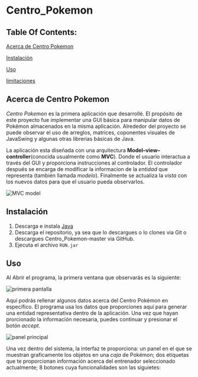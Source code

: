 # Centro_Pokemon

## Table Of Contents:
[Acerca de Centro Pokemon]()

[Instalación]()

[Uso]()

[limitaciones]()

## Acerca de Centro Pokemon
*Centro Pokemon* es la primera aplicación que desarrollé. El propósito de este proyecto fue implementar una GUI básica para manipular datos de Pokémon almacenados en la misma aplicación. Alrededor del proyecto se puede observar el uso de arreglos, matrices, coponentes visuales de JavaSwing y algunas otras librerias básicas de Java.

La aplicación esta diseñada con una arquitectura **Model–view–controller**(conocida usualmente como **MVC**). Donde el usuario interactua a través del GUI y proporciona instrucciones al controlador. El controlador después se encarga de modificar la informacíon de la *entidad* que representa (también llamada *modelo*). Finalmente se actualiza la *vista* con los nuevos datos para que el usuario pueda observarlos.

  ![](https://upload.wikimedia.org/wikipedia/commons/thumb/a/a0/MVC-Process.svg/1200px-MVC-Process.svg.png "MVC model")
  
 ## Instalación

1. Descarga e instala [Java](https://www.java.com/)
2. Descarga el repositorio, ya sea que lo descargues o lo clones via Git o descargues Centro_Pokemon-master via GitHub.
3. Ejecuta el archivo `RUN.jar`

## Uso 

Al Abrir el programa, la primera ventana que observarás es la siguiente:

  ![](https://imgur.com/FO903cg "primera pantalla")
 
Aquí podrás rellenar algunos datos acerca del Centro Pokémon en específico. El programa usa los datos que proporciones aquí para generar una entidad representativa dentro de la aplicación. Una vez que hayan prorcionado la información necesaria, puedes continuar y presionar el botón *accept*.

  ![](https://imgur.com/QEcDxmw "panel principal")
  
Una vez dentro del sistema, la interfaz te proporciona: un panel en el que se muestran graficamente los objetos en una *caja* de Pokémon; dos etiquetas que te proporcionan información acerca del entrenador seleccionado actualmente; 8 botones cuya funcionalidades son las siguietes:

 

